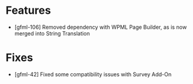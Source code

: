 # Features
* [gfml-106] Removed dependency with WPML Page Builder, as is now merged into String Translation

# Fixes
* [gfml-42] Fixed some compatibility issues with Survey Add-On